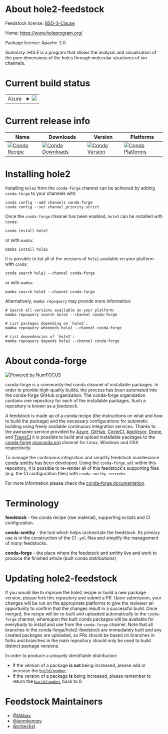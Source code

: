 About hole2-feedstock
=====================

Feedstock license: [BSD-3-Clause](https://github.com/conda-forge/hole2-feedstock/blob/main/LICENSE.txt)

Home: https://www.holeprogram.org/

Package license: Apache-2.0

Summary: HOLE is a program that allows the analysis and visualisation of the pore dimensions of the holes through molecular structures of ion channels.

Current build status
====================


<table>
    
  <tr>
    <td>Azure</td>
    <td>
      <details>
        <summary>
          <a href="https://dev.azure.com/conda-forge/feedstock-builds/_build/latest?definitionId=19327&branchName=main">
            <img src="https://dev.azure.com/conda-forge/feedstock-builds/_apis/build/status/hole2-feedstock?branchName=main">
          </a>
        </summary>
        <table>
          <thead><tr><th>Variant</th><th>Status</th></tr></thead>
          <tbody><tr>
              <td>linux_64</td>
              <td>
                <a href="https://dev.azure.com/conda-forge/feedstock-builds/_build/latest?definitionId=19327&branchName=main">
                  <img src="https://dev.azure.com/conda-forge/feedstock-builds/_apis/build/status/hole2-feedstock?branchName=main&jobName=linux&configuration=linux%20linux_64_" alt="variant">
                </a>
              </td>
            </tr><tr>
              <td>osx_64</td>
              <td>
                <a href="https://dev.azure.com/conda-forge/feedstock-builds/_build/latest?definitionId=19327&branchName=main">
                  <img src="https://dev.azure.com/conda-forge/feedstock-builds/_apis/build/status/hole2-feedstock?branchName=main&jobName=osx&configuration=osx%20osx_64_" alt="variant">
                </a>
              </td>
            </tr><tr>
              <td>osx_arm64</td>
              <td>
                <a href="https://dev.azure.com/conda-forge/feedstock-builds/_build/latest?definitionId=19327&branchName=main">
                  <img src="https://dev.azure.com/conda-forge/feedstock-builds/_apis/build/status/hole2-feedstock?branchName=main&jobName=osx&configuration=osx%20osx_arm64_" alt="variant">
                </a>
              </td>
            </tr>
          </tbody>
        </table>
      </details>
    </td>
  </tr>
</table>

Current release info
====================

| Name | Downloads | Version | Platforms |
| --- | --- | --- | --- |
| [![Conda Recipe](https://img.shields.io/badge/recipe-hole2-green.svg)](https://anaconda.org/conda-forge/hole2) | [![Conda Downloads](https://img.shields.io/conda/dn/conda-forge/hole2.svg)](https://anaconda.org/conda-forge/hole2) | [![Conda Version](https://img.shields.io/conda/vn/conda-forge/hole2.svg)](https://anaconda.org/conda-forge/hole2) | [![Conda Platforms](https://img.shields.io/conda/pn/conda-forge/hole2.svg)](https://anaconda.org/conda-forge/hole2) |

Installing hole2
================

Installing `hole2` from the `conda-forge` channel can be achieved by adding `conda-forge` to your channels with:

```
conda config --add channels conda-forge
conda config --set channel_priority strict
```

Once the `conda-forge` channel has been enabled, `hole2` can be installed with `conda`:

```
conda install hole2
```

or with `mamba`:

```
mamba install hole2
```

It is possible to list all of the versions of `hole2` available on your platform with `conda`:

```
conda search hole2 --channel conda-forge
```

or with `mamba`:

```
mamba search hole2 --channel conda-forge
```

Alternatively, `mamba repoquery` may provide more information:

```
# Search all versions available on your platform:
mamba repoquery search hole2 --channel conda-forge

# List packages depending on `hole2`:
mamba repoquery whoneeds hole2 --channel conda-forge

# List dependencies of `hole2`:
mamba repoquery depends hole2 --channel conda-forge
```


About conda-forge
=================

[![Powered by
NumFOCUS](https://img.shields.io/badge/powered%20by-NumFOCUS-orange.svg?style=flat&colorA=E1523D&colorB=007D8A)](https://numfocus.org)

conda-forge is a community-led conda channel of installable packages.
In order to provide high-quality builds, the process has been automated into the
conda-forge GitHub organization. The conda-forge organization contains one repository
for each of the installable packages. Such a repository is known as a *feedstock*.

A feedstock is made up of a conda recipe (the instructions on what and how to build
the package) and the necessary configurations for automatic building using freely
available continuous integration services. Thanks to the awesome service provided by
[Azure](https://azure.microsoft.com/en-us/services/devops/), [GitHub](https://github.com/),
[CircleCI](https://circleci.com/), [AppVeyor](https://www.appveyor.com/),
[Drone](https://cloud.drone.io/welcome), and [TravisCI](https://travis-ci.com/)
it is possible to build and upload installable packages to the
[conda-forge](https://anaconda.org/conda-forge) [anaconda.org](https://anaconda.org/)
channel for Linux, Windows and OSX respectively.

To manage the continuous integration and simplify feedstock maintenance
[conda-smithy](https://github.com/conda-forge/conda-smithy) has been developed.
Using the ``conda-forge.yml`` within this repository, it is possible to re-render all of
this feedstock's supporting files (e.g. the CI configuration files) with ``conda smithy rerender``.

For more information please check the [conda-forge documentation](https://conda-forge.org/docs/).

Terminology
===========

**feedstock** - the conda recipe (raw material), supporting scripts and CI configuration.

**conda-smithy** - the tool which helps orchestrate the feedstock.
                   Its primary use is in the construction of the CI ``.yml`` files
                   and simplify the management of *many* feedstocks.

**conda-forge** - the place where the feedstock and smithy live and work to
                  produce the finished article (built conda distributions)


Updating hole2-feedstock
========================

If you would like to improve the hole2 recipe or build a new
package version, please fork this repository and submit a PR. Upon submission,
your changes will be run on the appropriate platforms to give the reviewer an
opportunity to confirm that the changes result in a successful build. Once
merged, the recipe will be re-built and uploaded automatically to the
`conda-forge` channel, whereupon the built conda packages will be available for
everybody to install and use from the `conda-forge` channel.
Note that all branches in the conda-forge/hole2-feedstock are
immediately built and any created packages are uploaded, so PRs should be based
on branches in forks and branches in the main repository should only be used to
build distinct package versions.

In order to produce a uniquely identifiable distribution:
 * If the version of a package **is not** being increased, please add or increase
   the [``build/number``](https://docs.conda.io/projects/conda-build/en/latest/resources/define-metadata.html#build-number-and-string).
 * If the version of a package **is** being increased, please remember to return
   the [``build/number``](https://docs.conda.io/projects/conda-build/en/latest/resources/define-metadata.html#build-number-and-string)
   back to 0.

Feedstock Maintainers
=====================

* [@IAlibay](https://github.com/IAlibay/)
* [@ianmkenney](https://github.com/ianmkenney/)
* [@orbeckst](https://github.com/orbeckst/)

